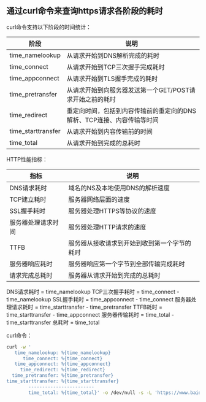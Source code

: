 
## 通过curl命令来查询https请求各阶段的耗时

curl命令支持以下阶段的时间统计：

| 阶段               | 说明                                                                   |
| ------------------ | ---------------------------------------------------------------------- |
| time_namelookup    | 从请求开始到DNS解析完成的耗时                                          |
| time_connect       | 从请求开始到TCP三次握手完成耗时                                        |
| time_appconnect    | 从请求开始到TLS握手完成的耗时                                          |
| time_pretransfer   | 从请求开始到向服务器发送第一个GET/POST请求开始之前的耗时                    |
| time_redirect      | 重定向时间，包括到内容传输前的重定向的DNS解析、TCP连接、内容传输等时间 |
| time_starttransfer | 从请求开始到内容传输前的时间                                           |
| time_total         | 从请求开始到完成的总耗时                                               |

HTTP性能指标：

| 指标               | 说明                                         |
| ------------------ | -------------------------------------------- |
| DNS请求耗时        | 域名的NS及本地使用DNS的解析速度              |
| TCP建立耗时        | 服务器网络层面的速度                         |
| SSL握手耗时        | 服务器处理HTTPS等协议的速度                  |
| 服务器处理请求时间 | 服务器处理HTTP请求的速度                     |
| TTFB               | 服务器从接收请求到开始到收到第一个字节的耗时 |
| 服务器响应耗时     | 服务器响应第一个字节到全部传输完成耗时       |
| 请求完成总耗时     | 服务器从请求开始到完成的总耗时               |

DNS请求耗时 = time_namelookup
TCP三次握手耗时 = time_connect - time_namelookup
SSL握手耗时 = time_appconnect - time_connect
服务器处理请求耗时 = time_starttransfer - time_pretransfer
TTFB耗时 = time_starttransfer - time_appconnect
服务器传输耗时 = time_total - time_starttransfer
总耗时 = time_total

curl命令：

```sh
curl -w '
   time_namelookup: %{time_namelookup}
      time_connect: %{time_connect}
   time_appconnect: %{time_appconnect}
     time_redirect: %{time_redirect}
  time_pretransfer: %{time_pretransfer}
time_starttransfer: %{time_starttransfer}
        ------------------------
        time_total: %{time_total}' -o /dev/null -s -L 'https://www.baidu.com/'
```
